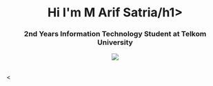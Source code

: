 <h1 align="center">Hi I'm M Arif Satria/h1>

 <h3 align="center"> 2nd Years Information Technology Student at Telkom University </h3>
 <div align="Center"> <img src="https://giphy.com/gifs/xbox-game-xbox-series-x-s-UgV8Y7bDxsZDCP01eo"></div>

 <br>

 <

<!--
**M Arif Satria ** is a ✨Android Developer ✨ repository because its `README.md` (this file) appears on your GitHub profile.

Here are some ideas to get you started:

- 🔭 I’m currently working on ...
- 🌱 I’m currently learning ...
- 👯 I’m looking to collaborate on ...
- 🤔 I’m looking for help with ...
- 💬 Ask me about ...
- 📫 How to reach me: ...
- 😄 Pronouns: ...
- ⚡ Fun fact: ...
-->
